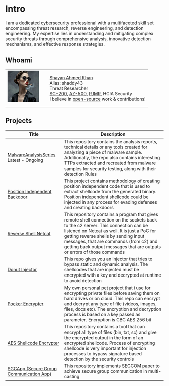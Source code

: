 # Intro
I am a dedicated cybersecurity professional with a multifaceted skill set encompassing threat research, reverse engineering, and detection engineering. My expertise lies in understanding and mitigating complex security threats through comprehensive analysis, innovative detection mechanisms, and effective response strategies.

## Whoami
<table style="border-collapse: collapse; border: none;">
  <tr style="border: none;">
    <td style="vertical-align: top; border: none;">
      <img src="Assets/modern_ida101.GIF" alt="Small Image" width="100" height="100" style="margin-right: 20px;">
    </td>
    <td style="vertical-align: top; border: none;">
      <p><a href="https://www.linkedin.com/in/shayan-ahmed-khan-517168120/">Shayan Ahmed Khan</a> <br> Alias: shaddy43 <br> Threat Researcher <br> <a href="https://learn.microsoft.com/en-gb/users/shayanahmedkhan-2672/credentials/92d6bb32e0ae540e">SC-200</a>, <a href="https://learn.microsoft.com/en-gb/users/shayanahmedkhan-2672/credentials/c4fac587e902016b">AZ-500</a>, <a href="https://www.credential.net/ff7a6f07-4c09-4d96-ab14-261b0d3f473a#gs.9t6ecb">PJMR</a>, HCIA Security <br> I believe in <a href="https://medium.com/@shaddy43">open-source</a> work & contributions!
      </p>
    </td>
  </tr>
</table>

## Projects
<table>
  <thead>
    <tr>
      <th>Title</th>
      <th>Description</th>
    </tr>
  </thead>
  <tbody>
    <tr>
      <td><a href="https://shaddy43.github.io/MalwareAnalysisSeries/">MalwareAnalysisSeries</a>
      Latest - Ongoing</td>
      <td>This repository contains the analysis reports, technical details or any tools created for analyzing a piece of malware sample. Additionally, the repo also contains interesting TTPs extracted and recreated from malware samples for security testing, along with their detection Rules</td>
    </tr>
    <tr>
      <td><a href="https://github.com/shaddy43/Position_Independent_Backdoor">Position Independent Backdoor</a></td>
      <td>This project contains methodology of creating position independent code that is used to extract shellcode from the generated binary. Position independent shellcode could be injected in any process for evading defenses and creating backdoors</td>
    </tr>
    <tr>
      <td><a href="https://github.com/shaddy43/ReverseShell_NC">Reverse Shell Netcat</a></td>
      <td>This repository contains a program that gives remote shell connection on the sockets back to the c2 server. This connection can be listened on Netcat as well. It is just a PoC for getting reverse shells by sending input messages, that are commands (from c2) and getting back output messages that are outputs or errors of those commands</td>
    </tr>
    <tr>
      <td><a href="https://github.com/shaddy43/Donut_Injector">Donut Injector</a></td>
      <td>This repo gives you an injector that tries to bypass static and dynamic analysis. The shellcodes that are injected must be encrypted with a key and decrypted at runtime to avoid detection</td>
    </tr>
    <tr>
      <td><a href="https://github.com/shaddy43/PocketEncryptor">Pocker Encrypter</a></td>
      <td>My own personal pet project that i use for encrypting private files before saving them on hard drives or on cloud. This repo can encrypt and decrypt any type of file (videos, images, files, docs etc). The encryption and decryption process is based on a key passed as parameter. Encryption is CBC AES 256 bit</td>
    </tr>
    <tr>
      <td><a href="https://github.com/shaddy43/AES_Shellcode_Encryptor">AES Shellcode Encrypter</a></td>
      <td>This repository contains a tool that can encrypt all type of files (bin, txt, sc) and give the encrypted output in the form of an encrypted shellcode. Process of encrypting shellcode is very important for injection processes to bypass signature based detection by the security controls</td>
    </tr>
    <tr>
      <td><a href="https://github.com/shaddy43/SGCApp">SGCApp (Secure Group Communication App)</a></td>
      <td>This repository implements SEGCOM paper to achieve secure group communication in multi-casting</td>
    </tr>
  </tbody>
</table>
